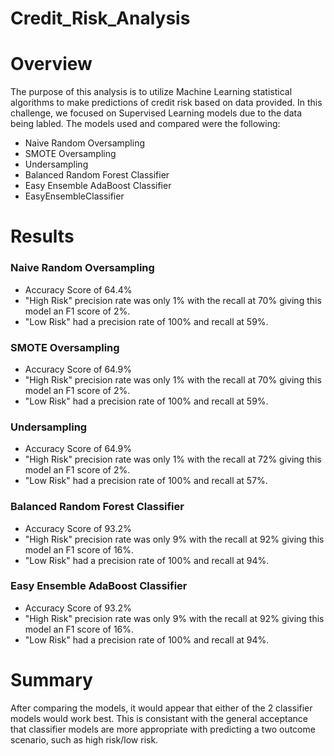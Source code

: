 # Credit_Risk_Analysis

# Overview

The purpose of this analysis is to  utilize Machine Learning statistical algorithms to make predictions of credit risk based on data provided. In this challenge, we focused on Supervised Learning models due to the data being labled. The models used and compared were the following:

- Naive Random Oversampling
- SMOTE Oversampling
- Undersampling
- Balanced Random Forest Classifier
- Easy Ensemble AdaBoost Classifier
- EasyEnsembleClassifier

# Results

### Naive Random Oversampling

 * Accuracy Score of 64.4%
 * "High Risk" precision rate was only 1% with the recall at 70% giving this model an F1 score of 2%.
 * "Low Risk" had a precision rate of 100% and recall at 59%.

### SMOTE Oversampling

 * Accuracy Score of 64.9%
 * "High Risk" precision rate was only 1% with the recall at 70% giving this model an F1 score of 2%.
 * "Low Risk" had a precision rate of 100% and recall at 59%.

### Undersampling

 * Accuracy Score of 64.9%
 * "High Risk" precision rate was only 1% with the recall at 72% giving this model an F1 score of 2%.
 * "Low Risk" had a precision rate of 100% and recall at 57%.

### Balanced Random Forest Classifier

 * Accuracy Score of 93.2%
 * "High Risk" precision rate was only 9% with the recall at 92% giving this model an F1 score of 16%.
 * "Low Risk" had a precision rate of 100% and recall at 94%.

### Easy Ensemble AdaBoost Classifier

 * Accuracy Score of 93.2%
 * "High Risk" precision rate was only 9% with the recall at 92% giving this model an F1 score of 16%.
 * "Low Risk" had a precision rate of 100% and recall at 94%.

# Summary

After comparing the models, it would appear that either of the 2 classifier models would work best.  This is consistant with the general acceptance that classifier models are more appropriate with predicting a two outcome scenario, such as high risk/low risk.
